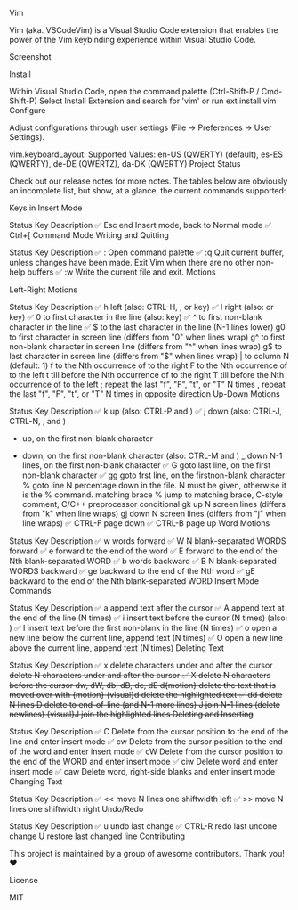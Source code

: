Vim

Vim (aka. VSCodeVim) is a Visual Studio Code extension that enables the power of the Vim keybinding experience within Visual Studio Code.

Screenshot

Install

Within Visual Studio Code, open the command palette (Ctrl-Shift-P / Cmd-Shift-P)
Select Install Extension and search for 'vim' or run ext install vim
Configure

Adjust configurations through user settings (File -> Preferences -> User Settings).

vim.keyboardLayout:
Supported Values: en-US (QWERTY) (default), es-ES (QWERTY), de-DE (QWERTZ), da-DK (QWERTY)
Project Status

Check out our release notes for more notes. The tables below are obviously an incomplete list, but show, at a glance, the current commands supported:

Keys in Insert Mode

Status    Key    Description
:white_check_mark:    Esc    end Insert mode, back to Normal mode
:white_check_mark:    Ctrl+[    Command Mode
Writing and Quitting

Status    Key    Description
:white_check_mark:    :    Open command palette
:white_check_mark:    :q    Quit current buffer, unless changes have been made. Exit Vim when there are no other non-help buffers
:white_check_mark:    :w    Write the current file and exit.
Motions

Left-Right Motions

Status    Key    Description
:white_check_mark:    h    left (also: CTRL-H, <BS>, or <Left> key)
:white_check_mark:    l    right (also: <Space> or <Right> key)
:white_check_mark:    0    to first character in the line (also: <Home> key)
:white_check_mark:    ^    to first non-blank character in the line
:white_check_mark:    $    to the last character in the line (N-1 lines lower)
g0    to first character in screen line (differs from "0" when lines wrap)
g^    to first non-blank character in screen line (differs from "^" when lines wrap)
g$    to last character in screen line (differs from "$" when lines wrap)
|    to column N (default: 1)
f<char>    to the Nth occurrence of <char> to the right
F<char>    to the Nth occurrence of <char> to the left
t<char>    till before the Nth occurrence of <char> to the right
T<char>    till before the Nth occurrence of <char> to the left
;    repeat the last "f", "F", "t", or "T" N times
,    repeat the last "f", "F", "t", or "T" N times in opposite direction
Up-Down Motions

Status    Key    Description
:white_check_mark:    k    up (also: CTRL-P and <Up>)
:white_check_mark:    j    down (also: CTRL-J, CTRL-N, <NL>, and <Down>)
-    up, on the first non-blank character
+    down, on the first non-blank character (also: CTRL-M and <CR>)
_    down N-1 lines, on the first non-blank character
:white_check_mark:    G    goto last line, on the first non-blank character
:white_check_mark:    gg    goto frst line, on the firstnon-blank character
%    goto line N percentage down in the file. N must be given, otherwise it is the % command.
matching brace    %    jump to matching brace, C-style comment, C/C++ preprocessor conditional
gk    up N screen lines (differs from "k" when line wraps)
gj    down N screen lines (differs from "j" when line wraps)
:white_check_mark:    CTRL-F    page down
:white_check_mark:    CTRL-B    page up
Word Motions

Status    Key    Description
:white_check_mark:    w    words forward
:white_check_mark:    W    N blank-separated WORDS forward
:white_check_mark:    e    forward to the end of the word
:white_check_mark:    E    forward to the end of the Nth blank-separated WORD
:white_check_mark:    b    words backward
:white_check_mark:    B    N blank-separated WORDS backward
:white_check_mark:    ge    backward to the end of the Nth word
:white_check_mark:    gE    backward to the end of the Nth blank-separated WORD
Insert Mode Commands

Status    Key    Description
:white_check_mark:    a    append text after the cursor
:white_check_mark:    A    append text at the end of the line (N times)
:white_check_mark:    i    insert text before the cursor (N times) (also: <Insert>)
:white_check_mark:    I    insert text before the first non-blank in the line (N times)
:white_check_mark:    o    open a new line below the current line, append text (N times)
:white_check_mark:    O    open a new line above the current line, append text (N times)
Deleting Text

Status    Key    Description
:white_check_mark:    x    delete characters under and after the cursor
<Del>    delete N characters under and after the cursor
:white_check_mark:    X    delete N characters before the cursor
dw, dW, db, dB, de, dE    d{motion}    delete the text that is moved over with {motion}
{visual}d    delete the highlighted text
:white_check_mark:    dd    delete N lines
D    delete to end-of-line (and N-1 more lines)
J    join N-1 lines (delete newlines)
{visual}J    join the highlighted lines
Deleting and Inserting

Status    Key    Description
:white_check_mark:    C    Delete from the cursor position to the end of the line and enter insert mode
:white_check_mark:    cw    Delete from the cursor position to the end of the word and enter insert mode
:white_check_mark:    cW    Delete from the cursor position to the end of the WORD and enter insert mode
:white_check_mark:    ciw    Delete word and enter insert mode
:white_check_mark:    caw    Delete word, right-side blanks and enter insert mode
Changing Text

Status    Key    Description
:white_check_mark:    <<    move N lines one shiftwidth left
:white_check_mark:    >>    move N lines one shiftwidth right
Undo/Redo

Status    Key    Description
:white_check_mark:    u    undo last change
:white_check_mark:    CTRL-R    redo last undone change
U    restore last changed line
Contributing

This project is maintained by a group of awesome contributors. Thank you! :heart:

License

MIT